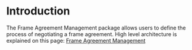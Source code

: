 # Introduction

The Frame Agreement Management package allows users to define the process of negotiating a frame agreement. High level architecture is explained on this page: [Frame Agreement Management](https://cloudsense.atlassian.net/wiki/spaces/CPD/pages/391643154/FAM+-+Introduction)


